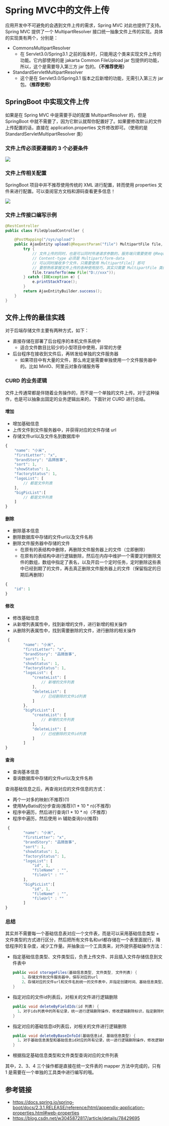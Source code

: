 # Spring MVC中的文件上传

应用开发中不可避免的会遇到文件上传的需求，Spring MVC 对此也提供了支持。Spring MVC 提供了一个 MultipartResolver 接口统一抽象文件上传的实现。具体的实现类有两个，分别是：

- CommonsMultipartResolver
  - 在 Servlet3.0/Spring3.1 之前的版本时，只能用这个类来实现文件上传的功能。它内部使用的是 jakarta Common FileUpload jar 包提供的功能，所以，这个是需要导入第三方 jar 包的。**（不推荐使用）**
- StandardServletMultipartResolver
  - 这个是在 Servlet3.0/Spring3.1 版本之后新增的功能，无需引入第三方 jar 包。**（推荐使用）**

## SpringBoot 中实现文件上传

如果是在 Spring MVC 中是需要手动的配置 MultipartResolver 的，但是 SpringBoot 中就不需要了，因为它默认就帮你配置好了。如果要修改默认的文件上传配置的话，直接在 application.properties 文件修改即可。（使用的是 StandardServletMultipartResolver 类）

### 文件上传必须要遵循的 3 个必要条件

![](images/image-20200618181659683.png)

### 文件上传相关配置

SpringBoot 项目中并不推荐使用传统的 XML 进行配置，转而使用 properties 文件来进行配置。可以查阅官方文档和源码查看更多信息！

![](images/Snipaste_2020-06-18_18-38-06.png)

### 文件上传接口编写示例

```java
@RestController
public class FileUploadController {

	@PostMapping("/sys/upload")
	public AjaxEntity upload(@RequestParam("file") MultipartFile file, @RequestParam("id") Long id) {
		try {
			// 文件上传的同时，也是可以同时传递请求参数的，服务端只需要使用 @RequestParam 注解接收即可
			// Content-type 必须是 Multipart/form-data
			// 可以同时接收多个文件，只需要使用 MultipartFile[] 即可
			// 要想熟练掌握文件上传的各种使用技巧，其实只需要 MultipartFile 类的 API 即可
			file.transferTo(new File("D://xxx"));
		} catch (IOException e) {
			e.printStackTrace();
		}
		return AjaxEntityBuilder.success();
	}
}
```

## 文件上传的最佳实践

对于后端存储文件主要有两种方式，如下：

- 直接存储在部署了后台程序的本机文件系统中
  - 适合文件数目比较少的小型项目中使用，非常的方便
- 后台程序在接收到文件后，再转发给单独的文件服务器
  - 如果项目中有大量的文件，那么肯定是需要单独使用一个文件服务器中的。比如 MinIO、阿里云对象存储服务等

### CURD 的业务逻辑

文件上传通常都是伴随着业务操作的，而不是一个单独的文件上传。对于这种操作，也是可以抽象出固定的业务逻辑出来的，下面针对 CURD 进行总结。

#### 增加

- 增加基础信息
- 上传文件到文件服务器中，并获得对应的文件存储 url
- 存储文件url以及文件名到数据库中

```javascript
{
    "name": "小米",
    "firstLetter": "x",
    "brandStory": "品牌故事",
    "sort": 1,
    "showStatus": 1,
    "factoryStatus": 1,
    "logoList": [
        // 都是文件列表
    ],
    "bigPicList":[
        // 都是文件列表
    ]
}
```

#### 删除

- 删除基本信息
- 删除数据库中存储的文件url以及文件名称
- 删除文件服务器中存储的文件
  - 在原有的表结构中删除，再删除文件服务器上的文件（立即删除）
  - 在原有的表结构中进行逻辑删除，然后在内存中维护一个需要定时删除文件的数组，数组中指定了表名，以及开启一个定时任务，定时删除这些表中已经到期了的文件，再去真正删除文件服务器上的文件（保留指定的日期后再删除）

```javascript
{
    "id": 1
}
```

#### 修改

- 修改基础信息
- 从新增列表属性中，找到新增的文件，进行新增的相关操作
- 从删除列表属性中，找到需要删除的文件，进行删除的相关操作

```javascript
 {
        "name": "小米",
        "firstLetter": "x",
        "brandStory": "品牌故事",
        "sort": 1,
        "showStatus": 1,
        "factoryStatus": 1,
        "logoList": {
            "createList": [
                // 新增的文件列表
            ],
            "deleteList": [
                // 已经删除的文件id列表
            ]
        },
        "bigPicList":[
            "createList": [
                // 新增的文件列表
            ],
            "deleteList": [
                // 已经删除的文件id列表
            ]
        ]
}
```

#### 查询

- 查询基本信息
- 查询数据库中存储的文件url以及文件名称

查询基础信息之后，再查询对应的文件信息的方式：

- 两个一对多的映射(不推荐)(1)
- 使用MyBatis的分步查询(推荐)(1 * 10 * n)(不推荐)
- 程序中遍历，然后进行查询(1 * 10 * n)（不推荐）
- 程序中遍历，然后使用 in 辅助查询(n)(推荐)

```javascript
 {
        "name": "小米",
        "firstLetter": "x",
        "brandStory": "品牌故事",
        "sort": 1,
        "showStatus": 1,
        "factoryStatus": 1,
        "logoList": [
            "id", 1,
            "fileName" : "",
            "fileUrl" : ""
        ],
        "bigPicList":[
            "id", 1,
            "fileName" : "",
            "fileUrl" : ""
        ]
}
```

### 总结

其实并不需要每一个基础信息表对应一个文件表，而是可以采用基础信息类型 + 文件类型的方式进行区分，然后把所有文件名和url都存储在一个表里面就行，降低程序的复杂度，减少工作量。并抽象出一个工具类来，对外提供基础操作方法：

- 指定基础信息类型、文件类型后，负责上传文件、并且插入文件存储信息到文件表中

  ```java
  public void storageFiles(基础信息类型, 文件类型, 文件列表) {
      1、存储文件到文件服务器中，保存对应的url
      2、存储对应的文件url和文件名到统一的文件表中，并指定创建时间、基础信息类型、文件类型
  }
  ```

- 指定对应的文件id列表后，对相关的文件进行逻辑删除

  ```java
  public void deleteByFieldIds(id 列表) {
  	1、对于ids列表中的所有记录，统一进行逻辑删除操作，修改逻辑删除标识，指定删除时间
  }
  ```

- 指定对应的基础信息id列表后，对相关的文件进行逻辑删除

  ```java
  public void deleteByBaseInfoId(基础信息id, 基础信息类型) {
  	1、对于基础信息类型和基础信息id对应的所有记录，统一进行逻辑删除操作，修改逻辑标识，指定删除时间
  }
  ```

- 根据指定基础信息类型和文件类型查询对应的文件列表

其中，2、3、4 三个操作都是直接在统一文件表的 mapper 方法中完成的，只有 1 是需要在一个单独的工具类中进行编写的哦。

## 参考链接

- https://docs.spring.io/spring-boot/docs/2.3.1.RELEASE/reference/html/appendix-application-properties.html#web-properties
- https://blog.csdn.net/w3045872817/article/details/78429695